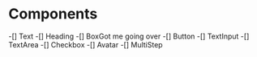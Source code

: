 # Components 

-[] Text
-[] Heading
-[] BoxGot me going over 
-[] Button
-[] TextInput
-[] TextArea
-[] Checkbox
-[] Avatar
-[] MultiStep
